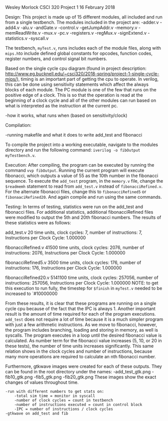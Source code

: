 Wesley Morlock
CSCI 320
Project 1
16 February 2018

Design:
This project is made up of 15 different modules, all included and run from a single testbench. The modules included in the project are:
	-adder.v
	-add4.v
	-alu.v
	-andGate.v
	-control.v
	-getJumpAddr.v
	-memory.v
	-memReadWrite.v
	-mux.v
	-pc.v
	-registers.v
	-regMux.v
	-signExtend.v
	-statistics.v
	-syscall.v

The testbench, `myTest.v`, runs includes each of the module files, along with `mips.h`to include defined global constants for opcodes, function codes, register numbers, and control signal bit numbers. 

Based on the single cycle cpu diagram (found in project description: http://www.eg.bucknell.edu/~csci320/2018-spring/project-1-single-cycle-mips/), timing is an important part of getting the cpu to operate. In verilog, this can be done using sensitivity statements which affect the always blocks of each module. The PC module is one of the few that runs on the positive edge of a clock. This is so that the operation is read at the beginning of a clock cycle and all of the other modules can run based on what is interpreted as the instruction at the current pc.  

-how it works, what runs when (based on sensitivity/clock)

Compilation:

-running makefile and what it does to write add_test and fibonacci

To compile the project into a working executable, navigate to the modules directory and run the following command: `iverilog -o fibOutput myTestbench.v`.

Execution: 
After compiling, the program can be executed by running the command `vvp fibOutput`. Running the current program will execute fibonacci, which outputs a value of 55 as the 10th number in the fibonacci sequence. To execute the `add_test` program, in the `memory.v` file, change the `$readmemh` statement to read from `add_test.v` instead of `fibonacciRefined.v`. For the alternate fibonacci files, change this to `fibonacciRefined5` or `fibonaaciRefined20`. And again compile and run using the same commands.  

Testing:
In terms of testing, statistics were run on the add_test and fibonacci files. For additional statistics, additional fibonacciRefined files were modified to output the 5th and 20th fibonacci numbers. The results of these statistics were as follows:

add_test.v
20 time units,
 clock cycles:          7,
 number of instructions:          7,
 Instructions per Clock Cycle: 1.000000

fibonacciRefined.v
41500 time units,
 clock cycles:       2076,
 number of instructions:       2076,
 Instructions per Clock Cycle: 1.000000

fibonacciRefined5.v
3500 time units,
 clock cycles:        176,
 number of instructions:        176,
 Instructions per Clock Cycle: 1.000000

fibonacciRefined20.v
5141100 time units,
 clock cycles:     257056,
 number of instructions:     257056,
 Instructions per Clock Cycle: 1.000000
NOTE: to get this execution to run fully, the timestep for `$finish` in `myTest.v` needed to be increased to `#10000000

From these results, it is clear that these programs are running on a single cycle cpu because of the fact that the IPC is always 1. Another important result is the amount of time required for each of the program executions. `add_test` does not require a lot of time because it is a much simpler program with just a few arithmetic instructions. As we move to fibonacci, however, the program includes branching, loading and storing in memory, as well is syscalls. The program executes in a loop until the desired fibonacci value is calculated. As number term for the fibonacci value increases (5, 10, or 20 in these tests), the number of time units increases significantly. This same relation shows in the clock cycles and number of instructions, because many more operations are required to calculate an nth fibonacci number. 

Furthermore, gtkwave images were created for each of these outputs. They can be found in the root directory under the names:
	-add_test_gtk.png
	-fib10_gtk.png
	-fib5_gtk.png
	-fib20_gtk.png
These images show the exact changes of values throughout time.
 
	-run with different numbers to get stats on:
		-total sim time = monitor in syscall
		-number of clock cycles = count in testbench
		-number of instructions executed = count in control block
		-IPC = number of instructions / clock cycles
	-gtkwave on add_test and fib
